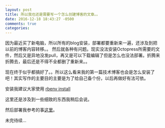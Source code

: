 ```yaml
---
layout: post
title: 所以我也还是需要写一个怎么创建博客的文章。。
date: 2016-12-18 18:43:27 -0500
comments: true
categories: 
---
```

因为最近买了新电脑，所以所有的blog安装，部署都要重新来一遍，还涉及到把以前的博客内容转移。。
然后就各种有问题。现实没法安装Octopress所需要的文件，然后又是异地没发pull，再又是可以下载编辑了但是怎么也没法部署。折腾来折腾去，最后还是不得不全都删了重新来。。

现在终于似乎都搞好了。。所以这么看来我的第一篇技术博客也会是怎么安装了吧！其实写作的主要目的主要是为了给自己备个份，以后再做好有法可依。

安装我建议大家使用 [rbenv install](https://github.com/rbenv/rbenv-installer)

这里还是涉及到一些细致的东西我稍后会说。

然后部署我参考的事[这里](http://willi.am/blog/2015/05/07/configuring-an-existing-octopress-site-on-a-new-machine/)。

未完待续...
